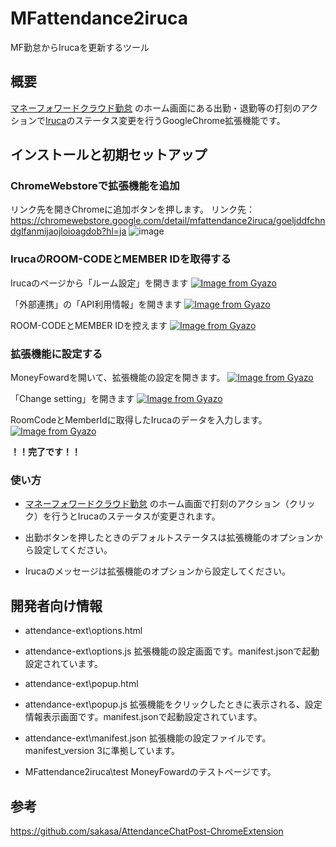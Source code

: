 # MFattendance2iruca
MF勤怠からIrucaを更新するツール

## 概要
[マネーフォワードクラウド勤怠](https://biz.moneyforward.com/attendance) のホーム画面にある出勤・退勤等の打刻のアクションで[Iruca](https://iruca.co/)のステータス変更を行うGoogleChrome拡張機能です。

## インストールと初期セットアップ
### ChromeWebstoreで拡張機能を追加
リンク先を開きChromeに追加ボタンを押します。
リンク先：https://chromewebstore.google.com/detail/mfattendance2iruca/goeljddfchndglfanmijaojloioagdob?hl=ja
![image](https://github.com/hyoshitake/MFattendance2iruca/assets/63386751/544c5c93-dc1a-46a5-873f-1269b3bcfb1f)


### IrucaのROOM-CODEとMEMBER IDを取得する
Irucaのページから「ルーム設定」を開きます
[![Image from Gyazo](https://i.gyazo.com/f36b001bae12c5a05e338ba2eafbc4ae.png)](https://gyazo.com/f36b001bae12c5a05e338ba2eafbc4ae)


「外部連携」の「API利用情報」を開きます
[![Image from Gyazo](https://i.gyazo.com/acee10b399f733c4956f6d6fe175cad4.png)](https://gyazo.com/acee10b399f733c4956f6d6fe175cad4)


ROOM-CODEとMEMBER IDを控えます
[![Image from Gyazo](https://i.gyazo.com/0d1f2e150d56f633bb6caac5a696db2a.png)](https://gyazo.com/0d1f2e150d56f633bb6caac5a696db2a)

### 拡張機能に設定する
MoneyFowardを開いて、拡張機能の設定を開きます。
[![Image from Gyazo](https://i.gyazo.com/61a7442e8551df16b420b0932f0d48a3.png)](https://gyazo.com/61a7442e8551df16b420b0932f0d48a3)


「Change setting」を開きます
[![Image from Gyazo](https://i.gyazo.com/79e35fabfc24abfc1fb03e7cc8b043c3.png)](https://gyazo.com/79e35fabfc24abfc1fb03e7cc8b043c3)


RoomCodeとMemberIdに取得したIrucaのデータを入力します。
[![Image from Gyazo](https://i.gyazo.com/359d33baaf46d1e7914e67fe00c01bec.png)](https://gyazo.com/359d33baaf46d1e7914e67fe00c01bec)

**！！完了です！！**

### 使い方
- [マネーフォワードクラウド勤怠](https://biz.moneyforward.com/attendance) のホーム画面で打刻のアクション（クリック）を行うとIrucaのステータスが変更されます。

- 出勤ボタンを押したときのデフォルトステータスは拡張機能のオプションから設定してください。

- Irucaのメッセージは拡張機能のオプションから設定してください。

## 開発者向け情報
- attendance-ext\options.html
- attendance-ext\options.js
  拡張機能の設定画面です。manifest.jsonで起動設定されています。

- attendance-ext\popup.html
- attendance-ext\popup.js
  拡張機能をクリックしたときに表示される、設定情報表示画面です。manifest.jsonで起動設定されています。

- attendance-ext\manifest.json
  拡張機能の設定ファイルです。manifest_version 3に準拠しています。

- MFattendance2iruca\test
  MoneyFowardのテストページです。

## 参考
https://github.com/sakasa/AttendanceChatPost-ChromeExtension



